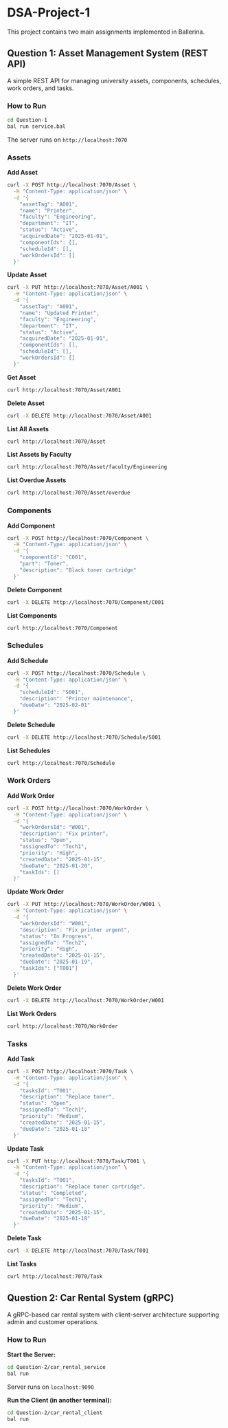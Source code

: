 # DSA-Project-1

This project contains two main assignments implemented in Ballerina.

## Question 1: Asset Management System (REST API)

A simple REST API for managing university assets, components, schedules, work orders, and tasks.

### How to Run

```bash
cd Question-1
bal run service.bal
```

The server runs on `http://localhost:7070`

### Assets

**Add Asset**
```bash
curl -X POST http://localhost:7070/Asset \
  -H "Content-Type: application/json" \
  -d '{
    "assetTag": "A001",
    "name": "Printer",
    "faculty": "Engineering",
    "department": "IT",
    "status": "Active",
    "acquiredDate": "2025-01-01",
    "componentIds": [],
    "scheduleId": [],
    "workOrdersId": []
  }'
```

**Update Asset**
```bash
curl -X PUT http://localhost:7070/Asset/A001 \
  -H "Content-Type: application/json" \
  -d '{
    "assetTag": "A001",
    "name": "Updated Printer",
    "faculty": "Engineering",
    "department": "IT",
    "status": "Active",
    "acquiredDate": "2025-01-01",
    "componentIds": [],
    "scheduleId": [],
    "workOrdersId": []
  }'
```

**Get Asset**
```bash
curl http://localhost:7070/Asset/A001
```

**Delete Asset**
```bash
curl -X DELETE http://localhost:7070/Asset/A001
```

**List All Assets**
```bash
curl http://localhost:7070/Asset
```

**List Assets by Faculty**
```bash
curl http://localhost:7070/Asset/faculty/Engineering
```

**List Overdue Assets**
```bash
curl http://localhost:7070/Asset/overdue
```

### Components

**Add Component**
```bash
curl -X POST http://localhost:7070/Component \
  -H "Content-Type: application/json" \
  -d '{
    "componentId": "C001",
    "part": "Toner",
    "description": "Black toner cartridge"
  }'
```

**Delete Component**
```bash
curl -X DELETE http://localhost:7070/Component/C001
```

**List Components**
```bash
curl http://localhost:7070/Component
```

### Schedules

**Add Schedule**
```bash
curl -X POST http://localhost:7070/Schedule \
  -H "Content-Type: application/json" \
  -d '{
    "scheduleId": "S001",
    "description": "Printer maintenance",
    "dueDate": "2025-02-01"
  }'
```

**Delete Schedule**
```bash
curl -X DELETE http://localhost:7070/Schedule/S001
```

**List Schedules**
```bash
curl http://localhost:7070/Schedule
```

### Work Orders

**Add Work Order**
```bash
curl -X POST http://localhost:7070/WorkOrder \
  -H "Content-Type: application/json" \
  -d '{
    "workOrdersId": "W001",
    "description": "Fix printer",
    "status": "Open",
    "assignedTo": "Tech1",
    "priority": "High",
    "createdDate": "2025-01-15",
    "dueDate": "2025-01-20",
    "taskIds": []
  }'
```

**Update Work Order**
```bash
curl -X PUT http://localhost:7070/WorkOrder/W001 \
  -H "Content-Type: application/json" \
  -d '{
    "workOrdersId": "W001",
    "description": "Fix printer urgent",
    "status": "In Progress",
    "assignedTo": "Tech2",
    "priority": "High",
    "createdDate": "2025-01-15",
    "dueDate": "2025-01-19",
    "taskIds": ["T001"]
  }'
```

**Delete Work Order**
```bash
curl -X DELETE http://localhost:7070/WorkOrder/W001
```

**List Work Orders**
```bash
curl http://localhost:7070/WorkOrder
```

### Tasks

**Add Task**
```bash
curl -X POST http://localhost:7070/Task \
  -H "Content-Type: application/json" \
  -d '{
    "tasksId": "T001",
    "description": "Replace toner",
    "status": "Open",
    "assignedTo": "Tech1",
    "priority": "Medium",
    "createdDate": "2025-01-15",
    "dueDate": "2025-01-18"
  }'
```

**Update Task**
```bash
curl -X PUT http://localhost:7070/Task/T001 \
  -H "Content-Type: application/json" \
  -d '{
    "tasksId": "T001",
    "description": "Replace toner cartridge",
    "status": "Completed",
    "assignedTo": "Tech1",
    "priority": "Medium",
    "createdDate": "2025-01-15",
    "dueDate": "2025-01-18"
  }'
```

**Delete Task**
```bash
curl -X DELETE http://localhost:7070/Task/T001
```

**List Tasks**
```bash
curl http://localhost:7070/Task
```

## Question 2: Car Rental System (gRPC)

A gRPC-based car rental system with client-server architecture supporting admin and customer operations.

### How to Run

**Start the Server:**
```bash
cd Question-2/car_rental_service
bal run
```

Server runs on `localhost:9090`

**Run the Client (in another terminal):**
```bash
cd Question-2/car_rental_client
bal run
```
